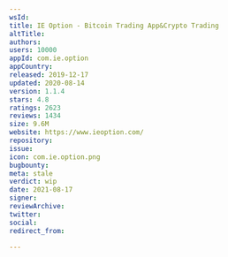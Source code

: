 ```yaml
---
wsId: 
title: IE Option - Bitcoin Trading App&Crypto Trading
altTitle: 
authors: 
users: 10000
appId: com.ie.option
appCountry: 
released: 2019-12-17
updated: 2020-08-14
version: 1.1.4
stars: 4.8
ratings: 2623
reviews: 1434
size: 9.6M
website: https://www.ieoption.com/
repository: 
issue: 
icon: com.ie.option.png
bugbounty: 
meta: stale
verdict: wip
date: 2021-08-17
signer: 
reviewArchive: 
twitter: 
social: 
redirect_from: 

---
```


